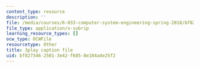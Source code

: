 ```yaml
---
content_type: resource
description: ''
file: /media/courses/6-033-computer-system-engineering-spring-2018/bf82734625013e42f6858e184a4e25f2_r2_-2KW76ec.srt
file_type: application/x-subrip
learning_resource_types: []
ocw_type: OCWFile
resourcetype: Other
title: 3play caption file
uid: bf827346-2501-3e42-f685-8e184a4e25f2
---
```

